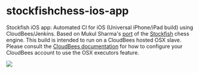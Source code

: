 stockfishchess-ios-app
======================

Stockfish iOS app: Automated CI for iOS (Universal iPhone/iPad build) using CloudBees/Jenkins.  Based on Mukul Sharma's [port](https://github.com/elitecoder/stockfishchess-ios) of the [Stockfish](http://stockfishchess.org) chess engine.  This build is intended to run on a CloudBees hosted OSX slave.  Please consult the [CloudBees documentation](https://developer.cloudbees.com/bin/view/DEV/OS+X+Build+Machine) for how to configure your CloudBees account to use the OSX executors feature.

<a href="https://grandcentral.cloudbees.com/?CB_clickstart=https://raw.github.com/mqprichard/stockfishchess-ios-app/master/clickstart.json"><img src="https://d3ko533tu1ozfq.cloudfront.net/clickstart/deployInstantly.png"/></a>

